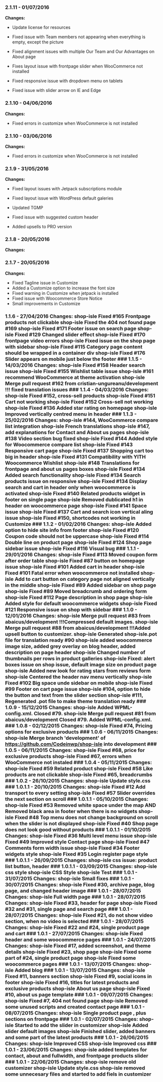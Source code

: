 
### 2.1.11 - 01/07/2016
**Changes:** 
- Update license for resources
- Fixed issue with Team members not appearing when everything is empty, except the picture
- Fixed alignment issues with multiple Our Team and Our Advantages on About page
- Fixes layout issue with frontpage slider when WooCommerce not installed
- Fixed responsive issue with dropdown menu on tablets
- Fixed issue with slider arrow on IE and Edge

### 2.1.10 - 04/06/2016
**Changes:** 
- Fixed errors in customize when WooCommerce is not installed

### 2.1.10 - 03/06/2016
**Changes:** 
- Fixed errors in customize when WooCommerce is not installed

### 2.1.9 - 31/05/2016
**Changes:** 
- Fixed layout issues with Jetpack subscriptions module
- Fixed layout issue with WordPress default galeries
- Updated TGMP
- Fixed issue with suggested custom header
- Added upsells to PRO version

### 2.1.8 - 20/05/2016
**Changes:** 
 ### 2.1.7 - 20/05/2016 **Changes:** - Fixed Tagline issue in Customize - Added a Customize option to increase the font size - Fixed warning in Customize when jetpack is installed - Fixed issue with Woocommerce Store Notice - Small improvements in Customize  ### 1.1.6 - 27/04/2016 Changes: shop-isle Fixed #165 Frontpage products not clickable shop-isle Fixed the 404 not found page #169 shop-isle Fixed #171 Footer issue on search page shop-isle Fixed #129 Changed slider effect shop-isle Fixed #170 frontpage video errors shop-isle Fixed issue on the shop page with sidebar shop-isle Fixed #115 Category page content should be wrapped in a container div shop-isle Fixed #176 Slider appears on mobile just below the footer ### 1.1.5 - 14/03/2016 Changes: shop-isle Fixed #158 Header search issue shop-isle Fixed #155 Wishlist table issue shop-isle #161 recommend WooCommerce at theme activation shop-isle Merge pull request #162 from cristian-ungureanu/development !!! fixed translation issues ### 1.1.4 - 04/03/2016 Changes: shop-isle Fixed #152, cross-sell products shop-isle Fixed #151 Cart not working shop-isle Fixed #152 Cross-sell not working shop-isle Fixed #136 Added star rating on homepage shop-isle Improved vertically centred menu in header ### 1.1.3 - 25/02/2016 Changes: shop-isle #144, WooCommerce compare list integration shop-isle French translations shop-isle #147, add explanations for Contact and About us pages shop-isle #138 Video section bug fixed shop-isle Fixed #144 Added style for Woocommerce compare list shop-isle Fixed #143 Responsive cart page shop-isle Fixed #137 Shopping cart too big in header shop-isle Fixed #131 Compatibility with YITH Woocommerce Wishlist shop-isle #148 Translations for frontpage and about us pages boxes shop-isle Fixed #134 Added search functionality shop-isle Fixed #134 Search products issue on responsive shop-isle Fixed #134 Display search and cart in header only when woocommerce is activated shop-isle Fixed #140 Related products widget in footer on single page shop-isle Removed dublicated h1 in header on woocommerce page shop-isle Fixed #141 Space issue shop-isle Fixed #137 Cart and search icon vertical aling issue shop-isle Fixed #150, shortcodes not working in Customize ### 1.1.2 - 01/02/2016 Changes: shop-isle Added option to hide site info from footer shop-isle Fixed #120 Coupon code should not be uppercase shop-isle Fixed #114 Double line on product page shop-isle Fixed #124 Shop page sidebar issue shop-isle Fixed #116 Visual bug ### 1.1.1 - 29/01/2016 Changes: shop-isle Fixed #113 Moved coupon form after order table shop-isle Fixed #87 <Add to cart> button on homepage issue shop-isle Fixed #101 Added cart in header shop-isle Fixed #101 Fatal error when woocommerce not installed shop-isle Add to cart button on category page not aligned vertically in the middle shop-isle Fixed #89 Added sidebar on shop page shop-isle Fixed #89 Moved breadcrumb and ordering form shop-isle Fixed #112 Page description in shop page shop-isle Added style for default woocommerce widgets shop-isle Fixed #121 Responsive issue on shop with sidebar ### 1.1.0 - 12/01/2016 Changes: shop-isle Merge pull request #83 from abaicus/development !!!Compressed default images. shop-isle Merge pull request #88 from abaicus/development !!!Added upsell button to customizer. shop-isle Generated shop-isle.pot file for translation ready #90 shop-isle added woocommerce image size, added grey overlay on blog header, added description on page header shop-isle Changed number of thumbnails per rows in product galleries shop-isle Fixed: alert boxes issue on shop issue, default image size on product page shop-isle Added new look for rating stars from reviews form shop-isle Centered the header nav menu vertically shop-isle Fixed #102 Big space unde sidebar on mobile shop-isle Fixed #99 Footer on cart page issue shop-isle #104, option to hide the button and text from the slider section shop-isle #111, Regenerated .pot file to make theme translation ready ### 1.0.9 - 15/12/2015 Changes: shop-isle Added WPML-config.xml. Closed #79. shop-isle Merge pull request #81 from abaicus/development Closed #79. Added WPML-config.xml. ### 1.0.8 - 02/12/2015 Changes: shop-isle Fixed #74, Pricing options for exclusive products ### 1.0.6 - 06/11/2015 Changes: shop-isle Merge branch 'development' of https://github.com/Codeinwp/shop-isle into development ### 1.0.5 - 06/11/2015 Changes: shop-isle Fixed #68, price for exclusive products shop-isle Fixed #67, errors when WooCommerce not instaled ### 1.0.4 - 05/11/2015 Changes: shop-isle Fixed #59 Related product shop-isle Fixed #58 Like products are not clickable shop-isle Fixed #65, breadcrumbs ### 1.0.2 - 26/10/2015 Changes: shop-isle Update style.css ### 1.0.1.1 - 20/10/2015 Changes: shop-isle Fixed #12 Add transport to every setting shop-isle Fixed #57 Slider overrides the next section on scroll ### 1.0.1.1 - 05/10/2015 Changes: shop-isle Fixed #53 Removed white space under the map AND Removed black area in footer when there is no widgets shop-isle Fixed #48 Top menu does not change background on scroll when the slider is not displayed shop-isle Fixed #40 Shop page does not look good without products ### 1.0.1.1 - 01/10/2015 Changes: shop-isle Fixed #36 Multi level menu issue shop-isle Fixed #49 Improved style Contact page shop-isle Fixed #47 Comments form width issue shop-isle Fixed #34 Footer widgets style shop-isle Fixed #35 Login register page style ### 1.0.1.1 - 26/09/2015 Changes: shop-isle css issue: product list button, header ### 1.0.1.1 - 03/09/2015 Changes: shop-isle css style shop-isle CSS Style shop-isle Test ### 1.0.1 - 31/07/2015 Changes: shop-isle Small fixes ### 1.0.1 - 30/07/2015 Changes: shop-isle Fixed #30, archive page, blog page, and changed header image ### 1.0.1 - 28/07/2015 Changes: shop-isle Full width page ### 1.0.1 - 28/07/2015 Changes: shop-isle Fixed #33, header for page shop-isle Fixed #32 and #31, single page and search page ### 1.0.1 - 28/07/2015 Changes: shop-isle Fixed #21, do not show video section, when no video is selected ### 1.0.1 - 28/07/2015 Changes: shop-isle Fixed #22 and #24, single product page and cart ### 1.0.1 - 27/07/2015 Changes: shop-isle Fixed header and some woocommerce pages ### 1.0.1 - 24/07/2015 Changes: shop-isle Fixed #17, added screenshot, and theme details shop-isle Fixed #23, shop page shop-isle Fixed some part of #24, single product page shop-isle Fixed some woocommerce pages ### 1.0.1 - 13/07/2015 Changes: shop-isle Added blog ### 1.0.1 - 13/07/2015 Changes: shop-isle Fixed #11, banners section shop-isle Fixed #9, social icons in footer shop-isle Fixed #16, titles for latest products and exclusive products shop-isle About us page shop-isle Fixed #10, about us page template ### 1.0.1 - 09/07/2015 Changes: shop-isle Fixed #7, 404 not found page shop-isle Removed some unused scripts and created contact page ### 1.0.1 - 08/07/2015 Changes: shop-isle Single product page , plus sections on frontpage ### 1.0.1 - 02/07/2015 Changes: shop-isle Started to add the slider in customizer shop-isle Added slider default images shop-isle Finished slider, added banners and some part of the latest products ### 1.0.1 - 26/06/2015 Changes: shop-isle Improved CSS shop-isle Improved css ### 1.0.1 - 23/06/2015 Changes: shop-isle added templates for contact, about and fullwidth, and frontpage products slider ### 1.0.1 - 22/06/2015 Changes: shop-isle remove old customizer shop-isle Update style.css shop-isle removed some unnecesary files and started to add fiels in customizer
